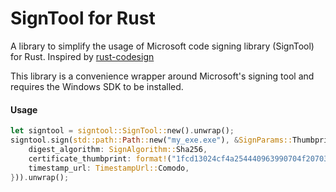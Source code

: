 # SignTool for Rust
A library to simplify the usage of Microsoft code signing library (SignTool) for Rust. Inspired by [rust-codesign](https://github.com/forbjok/rust-codesign)

This library is a convenience wrapper around Microsoft's signing tool and requires the Windows SDK to be installed.

#### Usage
```rust
let signtool = signtool::SignTool::new().unwrap();
signtool.sign(std::path::Path::new("my_exe.exe"), &SignParams::Thumbprint(ThumbprintParams {
    digest_algorithm: SignAlgorithm::Sha256,
    certificate_thumbprint: format!("1fcd13024cf4a254440963990704f207030bf694"),
    timestamp_url: TimestampUrl::Comodo,
})).unwrap();
```

